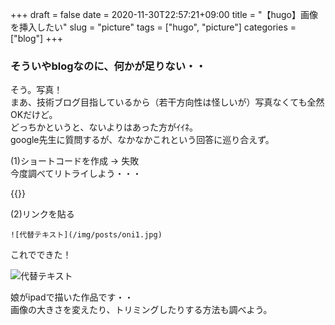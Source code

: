 +++ 
draft = false
date = 2020-11-30T22:57:21+09:00
title = "【hugo】画像を挿入したい"
slug = "picture" 
tags = ["hugo", "picture"]
categories = ["blog"]
+++

### そういやblogなのに、何かが足りない・・

そう。写真！  
まあ、技術ブログ目指しているから（若干方向性は怪しいが）写真なくても全然OKだけど。  
どっちかというと、ないよりはあった方がｲｲﾈ。  
google先生に質問するが、なかなかこれという回答に巡り合えず。  
 

(1)ショートコードを作成 → 失敗  
今度調べてリトライしよう・・・

{{<amp-img src="/img/posts/oni1.jpg" width="16" height="9" layout="responsive">}}


(2)リンクを貼る

```
![代替テキスト](/img/posts/oni1.jpg)
```

これでできた！  

![代替テキスト](/img/posts/oni1.jpg)

娘がipadで描いた作品です・・   
画像の大きさを変えたり、トリミングしたりする方法も調べよう。